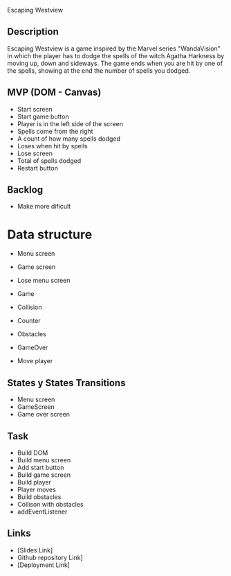 Escaping Westview

## Description

Escaping Westview is a game inspired by the Marvel series "WandaVision" in which the player has to dodge the spells of the witch Agatha Harkness by moving up, down and sideways. The game ends when you are hit by one of the spells, showing at the end the number of spells you dodged.

## MVP (DOM - Canvas)

- Start screen
- Start game button
- Player is in the left side of the screen
- Spells come from the right
- A count of how many spells dodged
- Loses when hit by spells
- Lose screen
- Total of spells dodged
- Restart button

## Backlog

- Make more dificult

# Data structure

- Menu screen
- Game screen
- Lose menu screen

- Game
- Collision
- Counter
- Obstacles
- GameOver
- Move player


## States y States Transitions

- Menu screen
- GameScreen
- Game over screen

## Task

- Build DOM
- Build menu screen
- Add start button
- Build game screen
- Build player
- Player moves
- Build obstacles
- Collison with obstacles
- addEventListener

## Links

- [Slides Link]
- Github repository Link]
- [Deployment Link]
